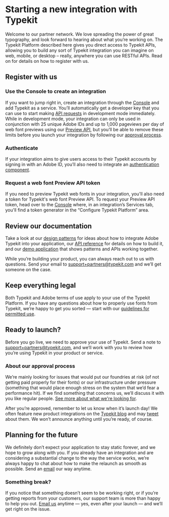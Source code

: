 # Starting a new integration with Typekit

Welcome to our partner network. We love spreading the power of great typography, and look forward to hearing about what you’re working on. The Typekit Platform described here gives you direct access to Typekit APIs, allowing you to build any sort of Typekit integration you can imagine on web, mobile, or desktop – really, anywhere you can use RESTful APIs. Read on for details on how to register with us.

## Register with us
### Use the Console to create an integration
If you want to jump right in, create an integration through the [Console](http://adobe.io/console) and add Typekit as a service. You’ll automatically get a developer key that you can use to start making [API requests](http://docs.typekit.io/) in development mode immediately. While in development mode, your integration can only be used in conjunction with 25 unique Adobe IDs and up to 1,000 pageviews per day of web font previews using our [Preview API](/api-reference/web_font_preview_api.md), but you’ll be able to remove these limits before you launch your integration by following our [approval process](/partnership/approval_process.md).

### Authenticate
If your integration aims to give users access to their Typekit accounts by signing in with an Adobe ID, you’ll also need to integrate an [authentication component](https://www.adobe.io/authentication.html).

### Request a web font Preview API token
If you need to preview Typekit web fonts in your integration, you'll also need a token for Typekit's web font Preview API. To request your Preview API token, head over to the [Console](http://adobe.io/console) where, in an integration’s Services tab, you'll find a token generator in the “Configure Typekit Platform” area.

## Review our documentation
Take a look at our [design patterns](patterns.md) for ideas about how to integrate Adobe Typekit into your application, our [API reference](api_reference.md) for details on how to build it, and our [demo application](http://demo.typekit.io/) that shows patterns and APIs working together.

While you’re building your product, you can always reach out to us with questions. Send your email to [support+partners@typekit.com](mailto:support+partners@typekit.com) and we’ll get someone on the case.

## Keep everything legal
Both Typekit and Adobe terms of use apply to your use of the Typekit Platform. If you have any questions about how to properly use fonts from Typekit, we’re happy to get you sorted — start with our [guidelines for permitted use](/partnership/legal.md).

## Ready to launch?
Before you go live, we need to approve your use of Typekit. Send a note to [support+partners@typekit.com](support+partners@typekit.com), and we’ll work with you to review how you’re using Typekit in your product or service.

### About our approval process
We’re mainly looking for issues that would put our foundries at risk (of not getting paid properly for their fonts) or our infrastructure under pressure (something that would place enough stress on the system that we’d fear a performance hit). If we find something that concerns us, we’ll discuss it with you like regular people. [See more about what we're looking for](/partnership/approval_process.md).

After you’re approved, remember to let us know when it’s launch day! We often feature new product integrations on the [Typekit blog](http://blog.typekit.com/) and may [tweet](http://twitter.com/typekit) about them. We won’t announce anything until you’re ready, of course.

## Planning for the future
We definitely don’t expect your application to stay static forever, and we hope to grow along with you. If you already have an integration and are considering a substantial change to the way the service works, we’re always happy to chat about how to make the relaunch as smooth as possible. Send an [email](mailto:support+partners@typekit.com) our way anytime.

### Something break?
If you notice that something doesn’t seem to be working right, or if you’re getting reports from your customers, our support team is more than happy to help you out. [Email us](mailto:support+partners@typekit.com) anytime — yes, even after your launch — and we’ll get right on the issue.
